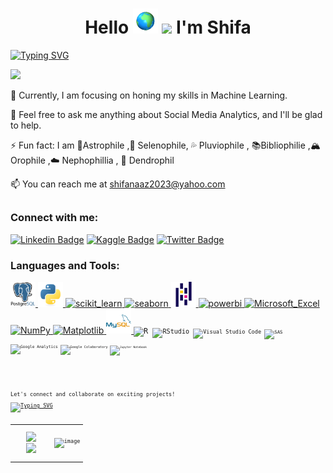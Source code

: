 <h1 align="center"> Hello <img src="https://github.com/soopertramp/soopertramp/blob/main/globe-2.webp" width="40px"> <img src="https://media.tenor.com/Wx9IEmZZXSoAAAAi/hi.gif" width="18px" />  I'm Shifa</h1>

[![Typing SVG](https://readme-typing-svg.demolab.com?font=Fira+Code&duration=3001&pause=2500&color=000000&center=true&vCenter=true&width=1001&height=104&lines=Providing+Data-Driven+Solutions;+A+Litreature+girl+who+is+passionate+about+exploring+the+Data+World)](https://git.io/typing-svg)

<img src="https://komarev.com/ghpvc/?username=Shifanaaz125&color=blue&style=plastic" />
  </td>


🌱 Currently, I am focusing on honing my skills in Machine Learning.

💬 Feel free to ask me anything about Social Media Analytics, and I'll be glad to help.

⚡ Fun fact:  I am 🔭Astrophile ,🌙 Selenophile, 💦 Pluviophile , 📚Bibliophilie ,🏔️Orophile ,☁️ Nephophillia , 🌱 Dendrophil

📫 You can reach me at shifanaaz2023@yahoo.com



 ## <h3 align="left">Connect with me:</h3>

[![Linkedin Badge](https://img.shields.io/badge/-LinkedIn-0e76a8?style=flat-square&logo=Linkedin&logoColor=white)](https://www.linkedin.com/in/shifanaaz/)
[![Kaggle Badge](https://img.shields.io/badge/-Kaggle-20beff?style=flat-square&logo=Kaggle&logoColor=white)](https://www.kaggle.com/shifanaaz125)
[![Twitter Badge](https://img.shields.io/badge/-Twitter-1da1f2?style=flat-square&logo=Twitter&logoColor=white)](https://twitter.com/ShifaNaaz125)



<h3 align="left">Languages and Tools:</h3>
<p align="left"> <a href="https://www.postgresql.org" target="_blank" rel="noreferrer"> <img src="https://raw.githubusercontent.com/devicons/devicon/master/icons/postgresql/postgresql-original-wordmark.svg" alt="postgresql" width="40" height="40"/> </a> <a href="https://www.python.org" target="_blank" rel="noreferrer"> <img src="https://raw.githubusercontent.com/devicons/devicon/master/icons/python/python-original.svg" alt="python" width="40" height="40"/> </a> <a href="https://scikit-learn.org/" target="_blank" rel="noreferrer"> <img src="https://upload.wikimedia.org/wikipedia/commons/0/05/Scikit_learn_logo_small.svg" alt="scikit_learn" width="40" height="40"/> </a> <a href="https://seaborn.pydata.org/" target="_blank" rel="noreferrer"> <img src="https://seaborn.pydata.org/_images/logo-mark-lightbg.svg" alt="seaborn" width="40" height="40"/> </a> <a href="https://pandas.pydata.org/" target="_blank" rel="noreferrer"> <img src="https://raw.githubusercontent.com/devicons/devicon/2ae2a900d2f041da66e950e4d48052658d850630/icons/pandas/pandas-original.svg" alt="pandas" width="40" height="40"/> </a> <a href="https://powerbi.microsoft.com/en-in/" target="_blank" rel="noreferrer"> <img src="https://upload.wikimedia.org/wikipedia/commons/c/cf/New_Power_BI_Logo.svg" alt="powerbi" width="40" height="40"/> </a> <a href="https://www.microsoft.com/en-in/microsoft-365/excel" target="_blank" rel="noreferrer"> <img src="https://upload.wikimedia.org/wikipedia/commons/3/34/Microsoft_Office_Excel_%282019%E2%80%93present%29.svg" alt="Microsoft_Excel" width="40" height="40"/> </a> <a href="https://numpy.org" target="_blank" rel="noreferrer"> <img src="https://upload.wikimedia.org/wikipedia/commons/3/31/NumPy_logo_2020.svg" alt="NumPy" width="40" height="20"/> </a> <a href="https://matplotlib.org" target="_blank" rel="noreferrer"> <img src="https://upload.wikimedia.org/wikipedia/en/5/56/Matplotlib_logo.svg" alt="Matplotlib" width="80" height="20"/> </a> <a href="https://www.mysql.com/" target="_blank" rel="noreferrer"> <img src="https://raw.githubusercontent.com/devicons/devicon/master/icons/mysql/mysql-original-wordmark.svg" alt="mysql" width="40" height="40"/> </a> <code><img height = "30" src ='https://profilinator.rishav.dev/skills-assets/r.svg' alt = 'R'> <code><img height = "30" src='https://upload.wikimedia.org/wikipedia/commons/d/d0/RStudio_logo_flat.svg' alt = 'RStudio'> <code><img height = "30" src='https://upload.wikimedia.org/wikipedia/commons/9/9a/Visual_Studio_Code_1.35_icon.svg' alt = 'Visual Studio Code'> <code><img height = "30" src='https://upload.wikimedia.org/wikipedia/commons/9/97/%E0%A6%B8%E0%A7%8D%E0%A6%AF%E0%A6%BE%E0%A6%B8_%E0%A6%B2%E0%A7%8B%E0%A6%97%E0%A7%8B.png' alt = 'SAS'> <code><img height = "30" src='https://upload.wikimedia.org/wikipedia/commons/8/89/Logo_Google_Analytics.svg' alt = 'Google Analytics'> <code><img height = "30" src='https://upload.wikimedia.org/wikipedia/commons/d/d0/Google_Colaboratory_SVG_Logo.svg' alt = 'Google Colaboratory'> <code><img height = "30" src='https://upload.wikimedia.org/wikipedia/commons/3/38/Jupyter_logo.svg' alt = 'Jupyter Notebook'>
</p> 



<table>
<tr>
  <td width="45%"> 
    <img src="https://github-readme-stats.vercel.app/api?&count_private=true&include_all_commits=true&username=shifanaaz125&custom_title=GitHub+Stats&show_icons=true&theme=radical" />
    <img src="https://github-readme-stats.vercel.app/api/top-langs/?username=shifanaaz125&layout=compact&theme=radical" width="100%" />
    </td>

 <td width="48%"> <img alt="image" align="right"
src="https://github.com/Shifanaaz125/Shifanaaz125/assets/120267469/273423c1-d8fb-4612-af57-235ffebf1d3c"/></td>


Let's connect and collaborate on exciting projects!

[![Typing SVG](https://readme-typing-svg.demolab.com?font=Fira+Code&duration=3001&pause=2500&color=000000&center=true&vCenter=true&width=1001&height=104&lines=Data+will+talk+to+you+if+you+are+willing+to+listen)](https://git.io/typing-svg)


